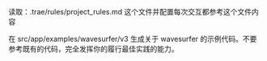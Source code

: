 读取：.trae/rules/project_rules.md 这个文件并配置每次交互都参考这个文件内容


在 src/app/examples/wavesurfer/v3 生成关于 wavesurfer 的示例代码。不要参考既有的代码，完全发挥你的履行最佳实践的能力。
